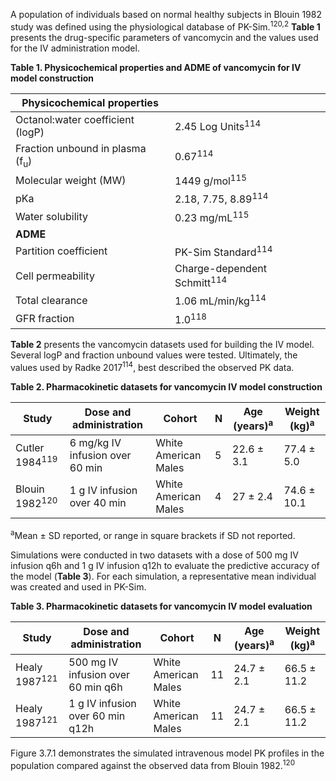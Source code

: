 A population of individuals based on normal healthy subjects in Blouin 1982 study was defined using the physiological database of PK-Sim.<sup>120,2</sup> **Table 1** presents the drug-specific parameters of vancomycin and the values used for the IV administration model. 

**Table 1. Physicochemical properties and ADME of vancomycin for IV model construction**

| **Physicochemical properties**    |                            |
|--|--|
| Octanol:water coefficient (logP)                | 2.45 Log Units<sup>114</sup>  |
| Fraction unbound in plasma (f<sub>u</sub>)      |  0.67<sup>114</sup> |
| Molecular weight (MW)                           |  1449 g/mol<sup>115</sup> |
| pKa                                             | 2.18, 7.75, 8.89<sup>114</sup> |
| Water solubility                                | 0.23 mg/mL<sup>115</sup> |
| **ADME**                                        |                            |
| Partition coefficient                           | PK-Sim Standard<sup>114</sup>  |
| Cell permeability                               | Charge-dependent Schmitt<sup>114</sup>  |
| Total clearance                                 | 1.06 mL/min/kg<sup>114</sup> |
| GFR fraction                                    | 1.0<sup>118</sup>  |


**Table 2** presents the vancomycin datasets used for building the IV model. Several logP and fraction unbound values were tested. Ultimately, the values used by Radke 2017<sup>114</sup>, best described the observed PK data.

**Table 2. Pharmacokinetic datasets for vancomycin IV model construction**

| **Study**       | **Dose and administration**     | **Cohort**           | **N** | **Age (years)**<sup>a</sup> | **Weight (kg)**<sup>a</sup> |
|-----------------|---------------------------------|----------------------|-------|--------------------|--------------------|
| Cutler 1984<sup>119</sup>  | 6 mg/kg IV infusion over 60 min | White American Males | 5     | 22.6 ± 3.1         | 77.4 ± 5.0         |
| Blouin 1982<sup>120</sup> | 1 g IV infusion over 40 min     | White American Males | 4     | 27 ± 2.4           | 74.6 ± 10.1        |

<sup>a</sup>Mean ± SD reported, or range in square brackets if SD not reported.

Simulations were conducted in two datasets with a dose of 500 mg IV infusion q6h and 1 g IV infusion q12h to evaluate the predictive accuracy of the model (**Table 3**). For each simulation, a representative mean individual was created and used in PK-Sim.

**Table 3. Pharmacokinetic datasets for vancomycin IV model evaluation**

| **Study**      | **Dose and administration**        | **Cohort**           | **N** | **Age (years)**<sup>a</sup> | **Weight (kg)**<sup>a</sup> |
|----------------|------------------------------------|----------------------|-------|--------------------|--------------------|
| Healy 1987<sup>121</sup> | 500 mg IV infusion over 60 min q6h | White American Males | 11    | 24.7 ± 2.1         | 66.5 ± 11.2        |
| Healy 1987<sup>121</sup> | 1 g IV infusion over 60 min q12h   | White American Males | 11    | 24.7 ± 2.1         | 66.5 ± 11.2        |


Figure 3.7.1 demonstrates the simulated intravenous model PK profiles in the population compared against the observed data from Blouin 1982.<sup>120</sup>